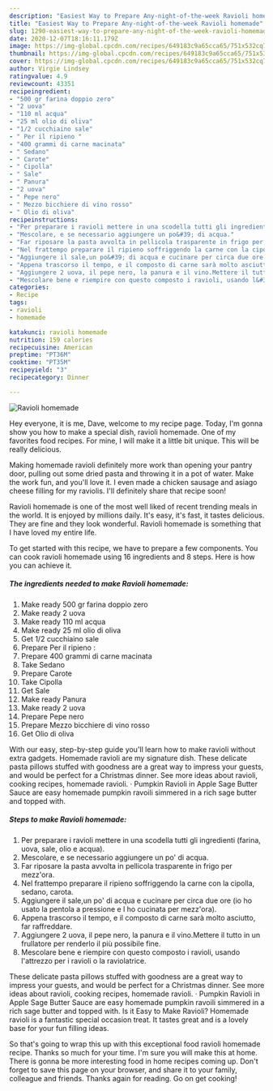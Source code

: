 ```yaml
---
description: "Easiest Way to Prepare Any-night-of-the-week Ravioli homemade"
title: "Easiest Way to Prepare Any-night-of-the-week Ravioli homemade"
slug: 1290-easiest-way-to-prepare-any-night-of-the-week-ravioli-homemade
date: 2020-12-07T18:16:11.179Z
image: https://img-global.cpcdn.com/recipes/649183c9a65cca65/751x532cq70/ravioli-homemade-recipe-main-photo.jpg
thumbnail: https://img-global.cpcdn.com/recipes/649183c9a65cca65/751x532cq70/ravioli-homemade-recipe-main-photo.jpg
cover: https://img-global.cpcdn.com/recipes/649183c9a65cca65/751x532cq70/ravioli-homemade-recipe-main-photo.jpg
author: Virgie Lindsey
ratingvalue: 4.9
reviewcount: 43351
recipeingredient:
- "500 gr farina doppio zero"
- "2 uova"
- "110 ml acqua"
- "25 ml olio di oliva"
- "1/2 cucchiaino sale"
- " Per il ripieno "
- "400 grammi di carne macinata"
- " Sedano"
- " Carote"
- " Cipolla"
- " Sale"
- " Panura"
- "2 uova"
- " Pepe nero"
- " Mezzo bicchiere di vino rosso"
- " Olio di oliva"
recipeinstructions:
- "Per preparare i ravioli mettere in una scodella tutti gli ingredienti (farina, uova, sale, olio e acqua)."
- "Mescolare, e se necessario aggiungere un po&#39; di acqua."
- "Far riposare la pasta avvolta in pellicola trasparente in frigo per mezz&#39;ora."
- "Nel frattempo preparare il ripieno soffriggendo la carne con la cipolla, sedano, carota."
- "Aggiungere il sale,un po&#39; di acqua e cucinare per circa due ore (io ho usato la pentola a pressione e l ho cucinata per mezz&#39;ora)."
- "Appena trascorso il tempo, e il composto di carne sarà molto asciutto, far raffreddare."
- "Aggiungere 2 uova, il pepe nero, la panura e il vino.Mettere il tutto in un frullatore per renderlo il più possibile fine."
- "Mescolare bene e riempire con questo composto i ravioli, usando l&#39;attrezzo per i ravioli o la raviolatrice."
categories:
- Recipe
tags:
- ravioli
- homemade

katakunci: ravioli homemade 
nutrition: 159 calories
recipecuisine: American
preptime: "PT36M"
cooktime: "PT35M"
recipeyield: "3"
recipecategory: Dinner

---
```



![Ravioli homemade](https://img-global.cpcdn.com/recipes/649183c9a65cca65/751x532cq70/ravioli-homemade-recipe-main-photo.jpg)

Hey everyone, it is me, Dave, welcome to my recipe page. Today, I'm gonna show you how to make a special dish, ravioli homemade. One of my favorites food recipes. For mine, I will make it a little bit unique. This will be really delicious.

Making homemade ravioli definitely more work than opening your pantry door, pulling out some dried pasta and throwing it in a pot of water. Make the work fun, and you&#39;ll love it. I even made a chicken sausage and asiago cheese filling for my raviolis. I&#39;ll definitely share that recipe soon!

Ravioli homemade is one of the most well liked of recent trending meals in the world. It is enjoyed by millions daily. It's easy, it's fast, it tastes delicious. They are fine and they look wonderful. Ravioli homemade is something that I have loved my entire life.


To get started with this recipe, we have to prepare a few components. You can cook ravioli homemade using 16 ingredients and 8 steps. Here is how you can achieve it.

<!--inarticleads1-->

##### The ingredients needed to make Ravioli homemade:

1. Make ready 500 gr farina doppio zero
1. Make ready 2 uova
1. Make ready 110 ml acqua
1. Make ready 25 ml olio di oliva
1. Get 1/2 cucchiaino sale
1. Prepare  Per il ripieno :
1. Prepare 400 grammi di carne macinata
1. Take  Sedano
1. Prepare  Carote
1. Take  Cipolla
1. Get  Sale
1. Make ready  Panura
1. Make ready 2 uova
1. Prepare  Pepe nero
1. Prepare  Mezzo bicchiere di vino rosso
1. Get  Olio di oliva


With our easy, step-by-step guide you&#39;ll learn how to make ravioli without extra gadgets. Homemade ravioli are my signature dish. These delicate pasta pillows stuffed with goodness are a great way to impress your guests, and would be perfect for a Christmas dinner. See more ideas about ravioli, cooking recipes, homemade ravioli. · Pumpkin Ravioli in Apple Sage Butter Sauce are easy homemade pumpkin ravoili simmered in a rich sage butter and topped with. 

<!--inarticleads2-->

##### Steps to make Ravioli homemade:

1. Per preparare i ravioli mettere in una scodella tutti gli ingredienti (farina, uova, sale, olio e acqua).
1. Mescolare, e se necessario aggiungere un po&#39; di acqua.
1. Far riposare la pasta avvolta in pellicola trasparente in frigo per mezz&#39;ora.
1. Nel frattempo preparare il ripieno soffriggendo la carne con la cipolla, sedano, carota.
1. Aggiungere il sale,un po&#39; di acqua e cucinare per circa due ore (io ho usato la pentola a pressione e l ho cucinata per mezz&#39;ora).
1. Appena trascorso il tempo, e il composto di carne sarà molto asciutto, far raffreddare.
1. Aggiungere 2 uova, il pepe nero, la panura e il vino.Mettere il tutto in un frullatore per renderlo il più possibile fine.
1. Mescolare bene e riempire con questo composto i ravioli, usando l&#39;attrezzo per i ravioli o la raviolatrice.


These delicate pasta pillows stuffed with goodness are a great way to impress your guests, and would be perfect for a Christmas dinner. See more ideas about ravioli, cooking recipes, homemade ravioli. · Pumpkin Ravioli in Apple Sage Butter Sauce are easy homemade pumpkin ravoili simmered in a rich sage butter and topped with. Is it Easy to Make Ravioli? Homemade ravioli is a fantastic special occasion treat. It tastes great and is a lovely base for your fun filling ideas. 

So that's going to wrap this up with this exceptional food ravioli homemade recipe. Thanks so much for your time. I'm sure you will make this at home. There is gonna be more interesting food in home recipes coming up. Don't forget to save this page on your browser, and share it to your family, colleague and friends. Thanks again for reading. Go on get cooking!
